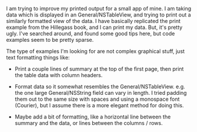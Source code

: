 

I am trying to improve my printed output for a small app of mine.    I am taking data which is displayed in an General/NSTableView, and trying to print out a similarly formatted view of the data.   I have basically replicated the print example from the Hillegass book, and I can print my data.   But, it's pretty ugly.     I've searched around, and found some good tips here, but code examples seem to be pretty sparse.

The type of examples I'm looking for are not complex graphical stuff, just text formatting things like:

 - Print a couple lines of summary at the top of the first page,  then print the table data with column headers.

 - Format data so it somewhat resembles the General/NSTableView.  e.g. the one large General/NSString field can vary in length.  I tried padding them out to the same size with spaces and using a monospace font (Courier), but I assume there is a more elegant method for doing this.

 - Maybe add a bit of formatting, like a horizontal line between the summary and the data, or lines between the columns / rows.